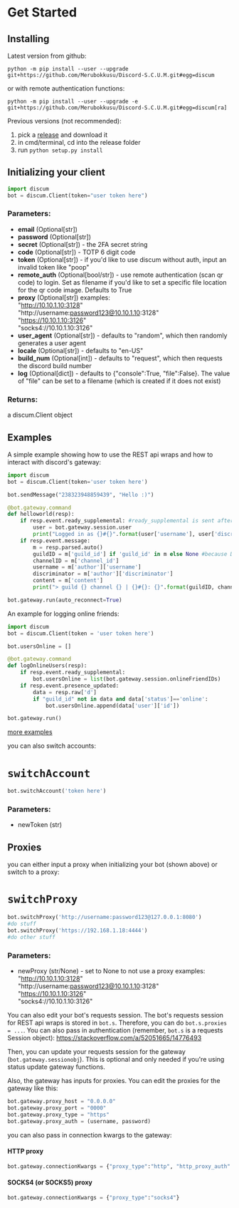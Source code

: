 Get Started
===========

Installing
----------

Latest version from github:

    python -m pip install --user --upgrade git+https://github.com/Merubokkusu/Discord-S.C.U.M.git#egg=discum

or with remote authentication functions:

    python -m pip install --user --upgrade -e git+https://github.com/Merubokkusu/Discord-S.C.U.M.git#egg=discum[ra]

Previous versions (not recommended):
1) pick a [release](https://github.com/Merubokkusu/Discord-S.C.U.M/releases) and download it
2) in cmd/terminal, cd into the release folder
3) run `python setup.py install`

Initializing your client
------------------------

``` python
import discum
bot = discum.Client(token="user token here")
```

### Parameters:

-   **email** (Optional[str])
-   **password** (Optional[str])
-   **secret** (Optional[str]) - the 2FA secret string
-   **code** (Optional[str]) - TOTP 6 digit code
-   **token** (Optional[str]) - if you'd like to use discum without auth, input an invalid token like "poop"
-   **remote\_auth** (Optional[bool/str]) - use remote authentication (scan qr code) to login. Set as filename if you'd like to set a specific file location for the qr code image. Defaults to True
-   **proxy** (Optional[str])
	examples:       
		"http://10.10.1.10:3128"       
		"http://username:password123@10.10.1.10:3128"       
		"https://10.10.1.10:3126"       
		"socks4://10.10.1.10:3126"       
-   **user\_agent** (Optional[str]) - defaults to "random", which then randomly generates a user agent
-   **locale** (Optional[str]) - defaults to "en-US"
-   **build\_num** (Optional[int]) - defaults to "request", which then requests the discord build number
-   **log** (Optional[dict]) - defaults to {"console":True, "file":False}. The value of "file" can be set to a filename (which is created if it does not exist)

### Returns:

a discum.Client object

Examples
--------

A simple example showing how to use the REST api wraps and how to interact with discord's gateway:

``` python
import discum
bot = discum.Client(token='user token here')

bot.sendMessage("238323948859439", "Hello :)")

@bot.gateway.command
def helloworld(resp):
    if resp.event.ready_supplemental: #ready_supplemental is sent after ready
        user = bot.gateway.session.user
        print("Logged in as {}#{}".format(user['username'], user['discriminator']))
    if resp.event.message:
        m = resp.parsed.auto()
        guildID = m['guild_id'] if 'guild_id' in m else None #because DMs are technically channels too
        channelID = m['channel_id']
        username = m['author']['username']
        discriminator = m['author']['discriminator']
        content = m['content']
        print("> guild {} channel {} | {}#{}: {}".format(guildID, channelID, username, discriminator, content))

bot.gateway.run(auto_reconnect=True)
```

An example for logging online friends:

``` python
import discum
bot = discum.Client(token = 'user token here')

bot.usersOnline = []

@bot.gateway.command
def logOnlineUsers(resp):
    if resp.event.ready_supplemental:
        bot.usersOnline = list(bot.gateway.session.onlineFriendIDs)
    if resp.event.presence_updated:
        data = resp.raw['d']
        if "guild_id" not in data and data['status']=='online':
            bot.usersOnline.append(data['user']['id'])

bot.gateway.run()
```

[more examples](https://github.com/Merubokkusu/Discord-S.C.U.M/tree/master/examples)

you can also switch accounts:
# ```switchAccount```
```python
bot.switchAccount('token here')
```
### Parameters:
- newToken (str)

Proxies
-------
you can either input a proxy when initializing your bot (shown above) or switch to a proxy:
# ```switchProxy```
```python
bot.switchProxy('http://username:password123@127.0.0.1:8080')
#do stuff
bot.switchProxy('https://192.168.1.18:4444')
#do other stuff
```
### Parameters:
- newProxy (str/None) - set to None to not use a proxy
	examples:       
		"http://10.10.1.10:3128"       
		"http://username:password123@10.10.1.10:3128"       
		"https://10.10.1.10:3126"       
		"socks4://10.10.1.10:3126" 


You can also edit your bot's requests session.
The bot's requests session for REST api wraps is stored in ```bot.s```. Therefore, you can do ```bot.s.proxies = ...```.
You can also pass in authentication (remember, ```bot.s``` is a requests Session object): https://stackoverflow.com/a/52051665/14776493

Then, you can update your requests session for the gateway (```bot.gateway.sessionobj```). This is optional and only needed if you're using status update gateway functions.

Also, the gateway has inputs for proxies. You can edit the proxies for the gateway like this:
```python
bot.gateway.proxy_host = "0.0.0.0"
bot.gateway.proxy_port = "0000"
bot.gateway.proxy_type = "https"
bot.gateway.proxy_auth = (username, password)
```

you can also pass in connection kwargs to the gateway:
#### HTTP proxy
```python
bot.gateway.connectionKwargs = {"proxy_type":"http", "http_proxy_auth":("username", "password123")}
```
#### SOCKS4 (or SOCKS5) proxy
```python
bot.gateway.connectionKwargs = {"proxy_type":"socks4"}
```
